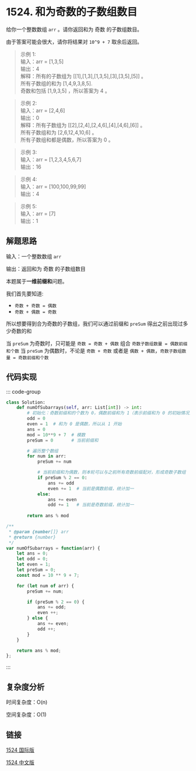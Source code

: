 # 1524. 和为奇数的子数组数目 <Badge type="warning" text="Medium" />

给你一个整数数组 `arr` 。请你返回和为 奇数 的子数组数目。

由于答案可能会很大，请你将结果对 `10^9 + 7` 取余后返回。

>示例 1:  
输入：arr = [1,3,5]   
输出：4   
解释：所有的子数组为 [[1],[1,3],[1,3,5],[3],[3,5],[5]] 。   
所有子数组的和为 [1,4,9,3,8,5].   
奇数和包括 [1,9,3,5] ，所以答案为 4 。

>示例 2:  
输入：arr = [2,4,6]   
输出：0   
解释：所有子数组为 [[2],[2,4],[2,4,6],[4],[4,6],[6]] 。   
所有子数组和为 [2,6,12,4,10,6] 。   
所有子数组和都是偶数，所以答案为 0 。

>示例 3:  
输入：arr = [1,2,3,4,5,6,7]   
输出：16

>示例 4:  
输入：arr = [100,100,99,99]   
输出：4

>示例 5:  
输入：arr = [7]   
输出：1

## 解题思路
输入：一个整数数组 `arr`

输出：返回和为 奇数 的子数组数目

本题属于**一维前缀和**问题。

我们首先要知道:
- `奇数 + 奇数 = 偶数`
- `奇数 + 偶数 = 奇数`

所以想要得到合为奇数的子数组，我们可以通过前缀和 `preSum` 得出之前出现过多少奇数的和

当 `preSum` 为奇数时，只可能是 `奇数 = 奇数 + 偶数` 组合 `奇数子数组数量 = 偶数前缀和个数`
当 `preSum` 为偶数时，不论是 `奇数 + 奇数` 或者是 `偶数 + 偶数`，`奇数子数组数量 = 奇数前缀和个数`

## 代码实现

::: code-group

```python
class Solution:
    def numOfSubarrays(self, arr: List[int]) -> int:
        # 初始化：奇数前缀和的个数为 0，偶数前缀和为 1（表示前缀和为 0 的初始情况）
        odd = 0
        even = 1  # 和为 0 是偶数，所以从 1 开始
        ans = 0
        mod = 10**9 + 7  # 模数
        preSum = 0       # 当前前缀和

        # 遍历整个数组
        for num in arr:
            preSum += num

            # 当前前缀和为偶数，则本轮可以与之前所有奇数前缀配对，形成奇数子数组
            if preSum % 2 == 0:
                ans += odd
                even += 1  # 当前是偶数前缀，统计加一
            else:
                ans += even
                odd += 1   # 当前是奇数前缀，统计加一
        
        return ans % mod
```

```javascript
/**
 * @param {number[]} arr
 * @return {number}
 */
var numOfSubarrays = function(arr) {
    let ans = 0;
    let odd = 0;
    let even = 1;
    let preSum = 0;
    const mod = 10 ** 9 + 7;

    for (let num of arr) {
        preSum += num;

        if (preSum % 2 == 0) {
            ans += odd;
            even ++;
        } else {
            ans += even;
            odd ++;
        }
    }

    return ans % mod;
};
```

:::

## 复杂度分析

时间复杂度：O(n)

空间复杂度：O(1)

## 链接

[1524 国际版](hhttps://leetcode.com/problems/number-of-sub-arrays-with-odd-sum/description/)

[1524 中文版](https://leetcode.cn/problems/number-of-sub-arrays-with-odd-sum/description/)
